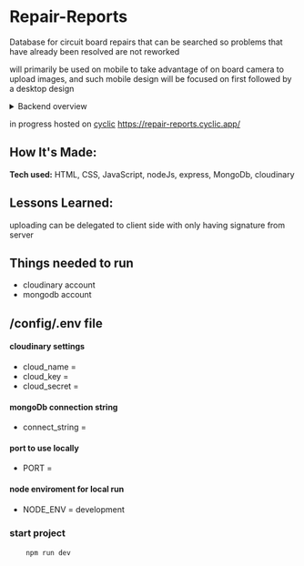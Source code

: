 # Repair-Reports
Database for circuit board repairs that can be searched so problems that have already been resolved are not reworked 

will primarily be used on mobile to take advantage of on board camera to upload images, and such mobile design will be focused on first followed by a desktop design


  <details>
  <summary>Backend overview </summary>
    <img src="https://github.com/jesusdoza/diagrams/blob/8229b148c34db17711cd931d5d5b90b12aa5021b/repair-reports/repair-reports-diagram.drawio.svg">
  </details>



in progress hosted on [cyclic](https://app.cyclic.sh/#/) https://repair-reports.cyclic.app/






## How It's Made:


**Tech used:** HTML, CSS, JavaScript, nodeJs, express, MongoDb, cloudinary




## Lessons Learned:
uploading can be delegated to client side with only having signature from server


## Things needed to run
- cloudinary account
- mongodb account

## /config/.env  file
#### cloudinary settings
- cloud_name = 
- cloud_key = 
- cloud_secret =
#### mongoDb connection string
- connect_string = 
#### port to use locally
- PORT = 
#### node enviroment for local run
- NODE_ENV = development


### start project
```npm install
    npm run dev
```
